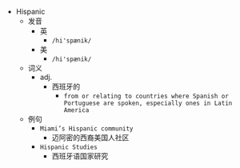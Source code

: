 - Hispanic
  - 发音
    - 英
      - `/hi'spænik/`
    - 美
      - `/hi'spænik/`
  - 词义
    - adj.
      - 西班牙的
        - `from or relating to countries where Spanish or Portuguese are spoken, especially ones in Latin America`
  - 例句
    - `Miami’s Hispanic community`
      - 迈阿密的西裔美国人社区
    - `Hispanic Studies`
      - 西班牙语国家研究

